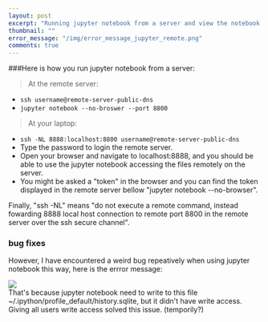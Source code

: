 ```yaml
---
layout: post
excerpt: "Running jupyter notebook from a server and view the notebook in your laptop browser via ssh"
thumbnail: ""
error_message: "/img/error_message_jupyter_remote.png"
comments: true
---
```

###Here is how you run jupyter notebook from a server:  
> At the remote server:  
* `ssh username@remote-server-public-dns`  
* `jupyter notebook --no-broswer --port 8800`  

> At your laptop:  
* `ssh -NL 8888:localhost:8800 username@remote-server-public-dns`  
* Type the password to login the remote server.  
* Open your browser and navigate to localhost:8888, and you should be able to use the jupyter notebook accessing the files remotely on the server.  
* You might be asked a "token" in the browser and you can find the token displayed in the remote server bellow "jupyter notebook --no-browser".  

Finally, "ssh -NL" means "do not execute a remote command, instead fowarding 8888 local host connection to remote port 8800 in the remote server over the ssh secure channel".

### bug fixes
However, I have encountered a weird bug repeatively when using jupyter notebook this way, here is the errror message:
<div class="imgcap">
    <img src="{{ page.error_message }}" >
</div>
That's because jupyter notebook need to write to this file ~/.ipython/profile_default/history.sqlite, but it didn't have write access. Giving all users write access solved this issue. (temporily?) 
